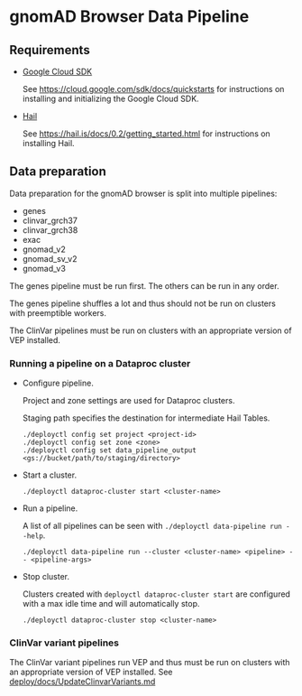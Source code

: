 # gnomAD Browser Data Pipeline

## Requirements

- [Google Cloud SDK](https://cloud.google.com/sdk/)

  See https://cloud.google.com/sdk/docs/quickstarts for instructions on installing and initializing the Google Cloud SDK.

- [Hail](https://hail.is/)

  See https://hail.is/docs/0.2/getting_started.html for instructions on installing Hail.

## Data preparation

Data preparation for the gnomAD browser is split into multiple pipelines:

- genes
- clinvar_grch37
- clinvar_grch38
- exac
- gnomad_v2
- gnomad_sv_v2
- gnomad_v3

The genes pipeline must be run first. The others can be run in any order.

The genes pipeline shuffles a lot and thus should not be run on clusters with preemptible workers.

The ClinVar pipelines must be run on clusters with an appropriate version of VEP installed.

### Running a pipeline on a Dataproc cluster

- Configure pipeline.

  Project and zone settings are used for Dataproc clusters.

  Staging path specifies the destination for intermediate Hail Tables.

  ```
  ./deployctl config set project <project-id>
  ./deployctl config set zone <zone>
  ./deployctl config set data_pipeline_output <gs://bucket/path/to/staging/directory>
  ```

- Start a cluster.

  ```
  ./deployctl dataproc-cluster start <cluster-name>
  ```

- Run a pipeline.

  A list of all pipelines can be seen with `./deployctl data-pipeline run --help`.

  ```
  ./deployctl data-pipeline run --cluster <cluster-name> <pipeline> -- <pipeline-args>
  ```

- Stop cluster.

  Clusters created with `deployctl dataproc-cluster start` are configured with a max idle time and will automatically stop.

  ```
  ./deployctl dataproc-cluster stop <cluster-name>
  ```

### ClinVar variant pipelines

The ClinVar variant pipelines run VEP and thus must be run on clusters with an appropriate version of VEP installed.
See [deploy/docs/UpdateClinvarVariants.md](../deploy/docs/UpdateClinvarVariants.md)
